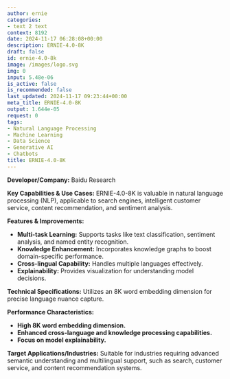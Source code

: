 ```yaml
---
author: ernie
categories:
- text 2 text
context: 8192
date: 2024-11-17 06:28:08+00:00
description: ERNIE-4.0-8K
draft: false
id: ernie-4.0-8k
image: /images/logo.svg
img: 0
input: 5.48e-06
is_active: false
is_recommended: false
last_updated: 2024-11-17 09:23:44+00:00
meta_title: ERNIE-4.0-8K
output: 1.644e-05
request: 0
tags:
- Natural Language Processing
- Machine Learning
- Data Science
- Generative AI
- Chatbots
title: ERNIE-4.0-8K
---
```







**Developer/Company:** Baidu Research

**Key Capabilities & Use Cases:** ERNIE-4.0-8K is valuable in natural language processing (NLP), applicable to search engines, intelligent customer service, content recommendation, and sentiment analysis.

**Features & Improvements:**
- **Multi-task Learning:** Supports tasks like text classification, sentiment analysis, and named entity recognition.
- **Knowledge Enhancement:** Incorporates knowledge graphs to boost domain-specific performance.
- **Cross-lingual Capability:** Handles multiple languages effectively.
- **Explainability:** Provides visualization for understanding model decisions.

**Technical Specifications:** Utilizes an 8K word embedding dimension for precise language nuance capture.

**Performance Characteristics:**
- **High 8K word embedding dimension.**
- **Enhanced cross-language and knowledge processing capabilities.**
- **Focus on model explainability.**

**Target Applications/Industries:** Suitable for industries requiring advanced semantic understanding and multilingual support, such as search, customer service, and content recommendation systems.

